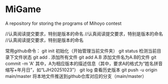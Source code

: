 # MiGame
A repository for storing the programs of Mihoyo contest

//认真阅读提交要求，特别是版本的命名
//认真阅读提交要求，特别是版本的命名
//认真阅读提交要求，特别是版本的命名

常用github命令：
git init   初始化（开始管理当前文件夹）
git status   检测当前目录下文件状态
git add .    添加所有文件
git add A.B     添加文件名为A.B的文件
git commit -m 'A'    其中，A为相应版本的描述信息（其中，要求A的格式为“姓名拼音缩写+年月日”，如“LJH20251023”）
git log   查看历史版本
git push -u origin main/master      将本地文件推送到github仓库对应的分支（main/master）
